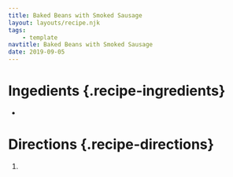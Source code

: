 ```yaml
---
title: Baked Beans with Smoked Sausage
layout: layouts/recipe.njk
tags:
    - template    
navtitle: Baked Beans with Smoked Sausage
date: 2019-09-05
---
```

# Ingedients {.recipe-ingredients}

* 

# Directions {.recipe-directions}

1. 
